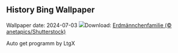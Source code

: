 ## History Bing Wallpaper
Wallpaper date: 2024-07-03
![](https://www.bing.com/th?id=OHR.MeerkatManor_DE-DE0148394224_UHD.jpg&w=1000)Download: [Erdmännchenfamilie (© anetapics/Shutterstock)](https://www.bing.com/th?id=OHR.MeerkatManor_DE-DE0148394224_UHD.jpg)

Auto get programm by LtgX
